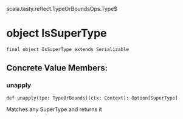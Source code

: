 scala.tasty.reflect.TypeOrBoundsOps.Type$
# object IsSuperType

<pre><code class="language-scala" >final object IsSuperType extends Serializable</pre></code>
## Concrete Value Members:
### unapply
<pre><code class="language-scala" >def unapply(tpe: TypeOrBounds)(ctx: Context): Option[SuperType]</pre></code>
Matches any SuperType and returns it

